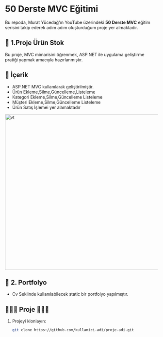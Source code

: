 # 50 Derste MVC Eğitimi

Bu repoda, Murat Yücedağ'ın YouTube üzerindeki **50 Derste MVC** eğitim serisini takip ederek adım adım oluşturduğum  proje yer almaktadır.

## 🎯 1.Proje Ürün Stok

Bu proje, MVC mimarisini öğrenmek,  ASP.NET ile uygulama geliştirme pratiği yapmak amacıyla hazırlanmıştır.

## 📌 İçerik

- ASP.NET MVC  kullanılarak geliştirilmiştir.
- Ürün Ekleme,Silme,Güncelleme,Listeleme
- Kategori Ekleme,Silme,Güncelleme Listeleme
- Müşteri Ekleme,Silme,Güncelleme Listeleme
- Ürün Satış İşlemei yer alamaktadır
<img width="1078" height="513" alt="vt" src="https://github.com/user-attachments/assets/c9072566-6dd7-4562-863d-4ce51edc6e13" />


## 🎯 2. Portfolyo
- Cv Seklinde kullanılabilecek static bir portfolyo yapılmıştır.

## 🚀🚀🚀 Proje 🚀🚀🚀
1. Projeyi klonlayın:
   ```bash
   git clone https://github.com/kullanici-adi/proje-adi.git
